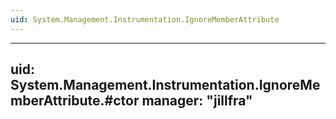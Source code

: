```yaml
---
uid: System.Management.Instrumentation.IgnoreMemberAttribute
---
```


---
uid: System.Management.Instrumentation.IgnoreMemberAttribute.#ctor
manager: "jillfra"
---
